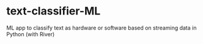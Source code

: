 # text-classifier-ML
ML app to classify text as hardware or software based on streaming data in Python (with River)
